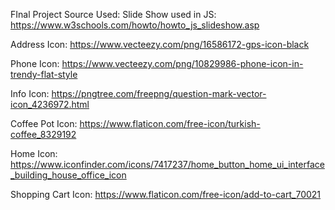 FInal Project Source Used:
Slide Show used in JS:
https://www.w3schools.com/howto/howto_js_slideshow.asp

Address Icon:
https://www.vecteezy.com/png/16586172-gps-icon-black

Phone Icon:
https://www.vecteezy.com/png/10829986-phone-icon-in-trendy-flat-style

Info Icon:
https://pngtree.com/freepng/question-mark-vector-icon_4236972.html

Coffee Pot Icon:
https://www.flaticon.com/free-icon/turkish-coffee_8329192

Home Icon:
https://www.iconfinder.com/icons/7417237/home_button_home_ui_interface_building_house_office_icon

Shopping Cart Icon:
https://www.flaticon.com/free-icon/add-to-cart_70021